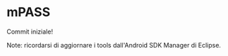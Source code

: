mPASS
=====

Commit iniziale!

Note: ricordarsi di aggiornare i tools dall'Android SDK Manager di Eclipse.